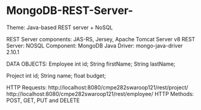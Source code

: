 # MongoDB-REST-Server-


Theme: Java-based REST server + NoSQL

REST Server components: JAS-RS, Jersey, Apache Tomcat Server v8 
REST Server: NOSQL Component: MongoDB 
Java Driver: mongo-java-driver 2.10.1

DATA OBJECTS: 
 Employee 
         int id;
         String firstName;
         String lastName;

 Project 
          int id;
          String name;
          float budget;


HTTP Requests: http://localhost:8080/cmpe282swaroop121/rest/project/
               http://localhost:8080/cmpe282swaroop121/rest/employee/
               HTTP Methods: POST, GET, PUT and DELETE
